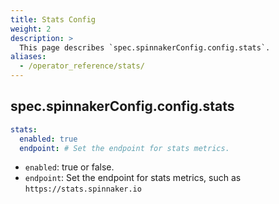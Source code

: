 ```yaml
---
title: Stats Config
weight: 2
description: >
  This page describes `spec.spinnakerConfig.config.stats`.
aliases:
  - /operator_reference/stats/
---
```


## spec.spinnakerConfig.config.stats

```yaml
stats:
  enabled: true
  endpoint: # Set the endpoint for stats metrics.
```

- `enabled`: true or false.
- `endpoint`: Set the endpoint for stats metrics, such as `https://stats.spinnaker.io`

